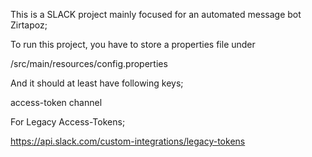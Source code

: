 This is a SLACK project mainly focused for an automated message bot Zirtapoz;

To run this project, you have to store a properties file under

/src/main/resources/config.properties

And it should at least have following keys;

access-token
channel

For Legacy Access-Tokens;

https://api.slack.com/custom-integrations/legacy-tokens